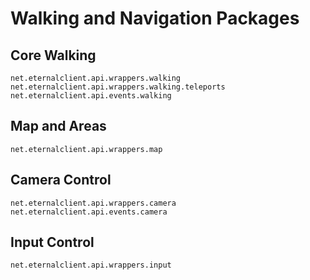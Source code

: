 # Walking and Navigation Packages

## Core Walking
```
net.eternalclient.api.wrappers.walking
net.eternalclient.api.wrappers.walking.teleports
net.eternalclient.api.events.walking
```

## Map and Areas
```
net.eternalclient.api.wrappers.map
```

## Camera Control
```
net.eternalclient.api.wrappers.camera
net.eternalclient.api.events.camera
```

## Input Control
```
net.eternalclient.api.wrappers.input
```